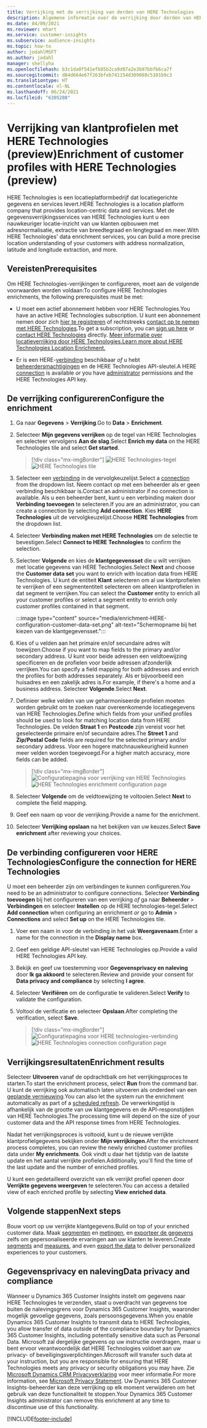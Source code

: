 ```yaml
---
title: Verrijking met de verrijking van derden van HERE Technologies
description: Algemene informatie over de verrijking door derden van HERE Technologies.
ms.date: 04/09/2021
ms.reviewer: mhart
ms.service: customer-insights
ms.subservice: audience-insights
ms.topic: how-to
author: jodahlMSFT
ms.author: jodahl
manager: shellyha
ms.openlocfilehash: b3c1da0f541efb85b2ca9d87a2e3b97bbfb6ca7f
ms.sourcegitcommit: d84d664e67f263bfeb741154d309088c5101b9c3
ms.translationtype: HT
ms.contentlocale: nl-NL
ms.lasthandoff: 06/24/2021
ms.locfileid: "6305288"
---
```

# <a name="enrichment-of-customer-profiles-with-here-technologies-preview"></a><span data-ttu-id="f5ea4-103">Verrijking van klantprofielen met HERE Technologies (preview)</span><span class="sxs-lookup"><span data-stu-id="f5ea4-103">Enrichment of customer profiles with HERE Technologies (preview)</span></span>

<span data-ttu-id="f5ea4-104">HERE Technologies is een locatieplatformbedrijf dat locatiegerichte gegevens en services levert.</span><span class="sxs-lookup"><span data-stu-id="f5ea4-104">HERE Technologies is a location platform company that provides location-centric data and services.</span></span> <span data-ttu-id="f5ea4-105">Met de gegevensverrijkingsservices van HERE Technologies kunt u een nauwkeuriger locatie-inzicht van uw klanten opbouwen met adresnormalisatie, extractie van breedtegraad en lengtegraad en meer.</span><span class="sxs-lookup"><span data-stu-id="f5ea4-105">With HERE Technologies' data enrichment services, you can build a more precise location understanding of your customers with address normalization, latitude and longitude extraction, and more.</span></span>

## <a name="prerequisites"></a><span data-ttu-id="f5ea4-106">Vereisten</span><span class="sxs-lookup"><span data-stu-id="f5ea4-106">Prerequisites</span></span>

<span data-ttu-id="f5ea4-107">Om HERE Technologies-verrijkingen te configureren, moet aan de volgende voorwaarden worden voldaan:</span><span class="sxs-lookup"><span data-stu-id="f5ea4-107">To configure HERE Technologies enrichments, the following prerequisites must be met:</span></span>

- <span data-ttu-id="f5ea4-108">U moet een actief abonnement hebben voor HERE Technologies.</span><span class="sxs-lookup"><span data-stu-id="f5ea4-108">You have an active HERE Technologies subscription.</span></span> <span data-ttu-id="f5ea4-109">U kunt een abonnement nemen door zich [hier te registreren](https://developer.here.com/sign-up?utm_medium=referral&utm_source=Microsoft-Dynamics-CI&create=Freemium-Basic) of rechtstreeks [contact op te nemen met HERE Technologies](https://developer.here.com/help?utm_medium=referral&utm_source=Microsoft-Dynamics-CI#how-can-we-help-you).</span><span class="sxs-lookup"><span data-stu-id="f5ea4-109">To get a subscription, you can [sign up here](https://developer.here.com/sign-up?utm_medium=referral&utm_source=Microsoft-Dynamics-CI&create=Freemium-Basic) or [contact HERE Technologies](https://developer.here.com/help?utm_medium=referral&utm_source=Microsoft-Dynamics-CI#how-can-we-help-you) directly.</span></span> [<span data-ttu-id="f5ea4-110">Meer informatie over locatieverrijking door HERE Technologies.</span><span class="sxs-lookup"><span data-stu-id="f5ea4-110">Learn more about HERE Technologies Location Enrichment.</span></span>](https://developer.here.com/location-enrichment?cid=Dev-MicrosoftDynamics-DB-0-Dev-&utm_source=MicrosoftDynamics&utm_medium=referral&utm_campaign=Online_Dev_ReferralMicrosoft)

- <span data-ttu-id="f5ea4-111">Er is een HERE-[verbinding](connections.md) beschikbaar *of* u hebt [beheerdersmachtigingen](permissions.md#administrator) en de HERE Technologies API-sleutel.</span><span class="sxs-lookup"><span data-stu-id="f5ea4-111">A HERE [connection](connections.md) is available *or* you have [administrator](permissions.md#administrator) permissions and the HERE Technologies API key.</span></span>

## <a name="configure-the-enrichment"></a><span data-ttu-id="f5ea4-112">De verrijking configureren</span><span class="sxs-lookup"><span data-stu-id="f5ea4-112">Configure the enrichment</span></span>

1. <span data-ttu-id="f5ea4-113">Ga naar **Gegevens** > **Verrijking**.</span><span class="sxs-lookup"><span data-stu-id="f5ea4-113">Go to **Data** > **Enrichment**.</span></span> 

1. <span data-ttu-id="f5ea4-114">Selecteer **Mijn gegevens verrijken** op de tegel van HERE Technologies en selecteer vervolgens **Aan de slag**.</span><span class="sxs-lookup"><span data-stu-id="f5ea4-114">Select **Enrich my data** on the HERE Technologies tile and select **Get started**.</span></span>

   > [!div class="mx-imgBorder"]
   > <span data-ttu-id="f5ea4-115">![HERE Technologies-tegel](media/HERE-tile.png "HERE Technologies-tegel")</span><span class="sxs-lookup"><span data-stu-id="f5ea4-115">![HERE Technologies tile](media/HERE-tile.png "HERE Technologies tile")</span></span>

1. <span data-ttu-id="f5ea4-116">Selecteer een [verbinding](connections.md) in de vervolgkeuzelijst.</span><span class="sxs-lookup"><span data-stu-id="f5ea4-116">Select a [connection](connections.md) from the dropdown list.</span></span> <span data-ttu-id="f5ea4-117">Neem contact op met een beheerder als er geen verbinding beschikbaar is.</span><span class="sxs-lookup"><span data-stu-id="f5ea4-117">Contact  an administrator if no connection is available.</span></span> <span data-ttu-id="f5ea4-118">Als u een beheerder bent, kunt u een verbinding maken door **Verbinding toevoegen** te selecteren.</span><span class="sxs-lookup"><span data-stu-id="f5ea4-118">If you are an administrator, you can create a connection by selecting **Add connection**.</span></span> <span data-ttu-id="f5ea4-119">Kies **HERE Technologies** uit de vervolgkeuzelijst.</span><span class="sxs-lookup"><span data-stu-id="f5ea4-119">Choose **HERE Technologies** from the dropdown list.</span></span> 

1. <span data-ttu-id="f5ea4-120">Selecteer **Verbinding maken met HERE Technologies** om de selectie te bevestigen.</span><span class="sxs-lookup"><span data-stu-id="f5ea4-120">Select **Connect to HERE Technologies** to confirm the selection.</span></span>

1.  <span data-ttu-id="f5ea4-121">Selecteer **Volgende** en kies de **klantgegevensset** die u wilt verrijken met locatie gegevens van HERE Technologies.</span><span class="sxs-lookup"><span data-stu-id="f5ea4-121">Select **Next** and choose the **Customer data set** you want to enrich with location data from HERE Technologies.</span></span> <span data-ttu-id="f5ea4-122">U kunt de entiteit **Klant** selecteren om al uw klantprofielen te verrijken of een segmententiteit selecteren om alleen klantprofielen in dat segment te verrijken.</span><span class="sxs-lookup"><span data-stu-id="f5ea4-122">You can select the **Customer** entity to enrich all your customer profiles or select a segment entity to enrich only customer profiles contained in that segment.</span></span>

    :::image type="content" source="media/enrichment-HERE-configuration-customer-data-set.png" alt-text="Schermopname bij het kiezen van de klantgegevensset.":::

1. <span data-ttu-id="f5ea4-124">Kies of u velden aan het primaire en/of secundaire adres wilt toewijzen.</span><span class="sxs-lookup"><span data-stu-id="f5ea4-124">Choose if you want to map fields to the primary and/or secondary address.</span></span> <span data-ttu-id="f5ea4-125">U kunt voor beide adressen een veldtoewijzing specificeren en de profielen voor beide adressen afzonderlijk verrijken.</span><span class="sxs-lookup"><span data-stu-id="f5ea4-125">You can specify a field mapping for both addresses and enrich the profiles for both addresses separately.</span></span> <span data-ttu-id="f5ea4-126">Als er bijvoorbeeld een huisadres en een zakelijk adres is.</span><span class="sxs-lookup"><span data-stu-id="f5ea4-126">For example, if there's a home and a business address.</span></span> <span data-ttu-id="f5ea4-127">Selecteer **Volgende**.</span><span class="sxs-lookup"><span data-stu-id="f5ea4-127">Select **Next**.</span></span>

1. <span data-ttu-id="f5ea4-128">Definieer welke velden van uw geharmoniseerde profielen moeten worden gebruikt om te zoeken naar overeenkomende locatiegegevens van HERE Technologies.</span><span class="sxs-lookup"><span data-stu-id="f5ea4-128">Define which fields from your unified profiles should be used to look for matching location data from HERE Technologies.</span></span> <span data-ttu-id="f5ea4-129">De velden **Straat 1** en **Postcode** zijn vereist voor het geselecteerde primaire en/of secundaire adres.</span><span class="sxs-lookup"><span data-stu-id="f5ea4-129">The **Street 1** and **Zip/Postal Code** fields are required for the selected primary and/or secondary address.</span></span> <span data-ttu-id="f5ea4-130">Voor een hogere matchnauwkeurigheid kunnen meer velden worden toegevoegd.</span><span class="sxs-lookup"><span data-stu-id="f5ea4-130">For a higher match accuracy, more fields can be added.</span></span>

   > [!div class="mx-imgBorder"]
   > <span data-ttu-id="f5ea4-131">![Configuratiepagina voor verrijking van HERE Technologies](media/enrichment-HERE-configuration.png "Configuratiepagina voor verrijking van HERE Technologies")</span><span class="sxs-lookup"><span data-stu-id="f5ea4-131">![HERE Technologies enrichment configuration page](media/enrichment-HERE-configuration.png "HERE Technologies enrichment configuration page")</span></span>

1. <span data-ttu-id="f5ea4-132">Selecteer **Volgende** om de veldtoewijzing te voltooien.</span><span class="sxs-lookup"><span data-stu-id="f5ea4-132">Select **Next** to complete the field mapping.</span></span>

1. <span data-ttu-id="f5ea4-133">Geef een naam op voor de verrijking.</span><span class="sxs-lookup"><span data-stu-id="f5ea4-133">Provide a name for the enrichment.</span></span> 

1. <span data-ttu-id="f5ea4-134">Selecteer **Verrijking opslaan** na het bekijken van uw keuzes.</span><span class="sxs-lookup"><span data-stu-id="f5ea4-134">Select **Save enrichment** after reviewing your choices.</span></span>

## <a name="configure-the-connection-for-here-technologies"></a><span data-ttu-id="f5ea4-135">De verbinding configureren voor HERE Technologies</span><span class="sxs-lookup"><span data-stu-id="f5ea4-135">Configure the connection for HERE Technologies</span></span> 

<span data-ttu-id="f5ea4-136">U moet een beheerder zijn om verbindingen te kunnen configureren.</span><span class="sxs-lookup"><span data-stu-id="f5ea4-136">You need to be an administrator to configure connections.</span></span> <span data-ttu-id="f5ea4-137">Selecteer **Verbinding toevoegen** bij het configureren van een verrijking *of* ga naar **Beheerder** > **Verbindingen** en selecteer **Instellen** op de HERE technologies-tegel.</span><span class="sxs-lookup"><span data-stu-id="f5ea4-137">Select **Add connection** when configuring an enrichment *or* go to **Admin** > **Connections** and select **Set up** on the HERE Technologies tile.</span></span>

1. <span data-ttu-id="f5ea4-138">Voer een naam in voor de verbinding in het vak **Weergavenaam**.</span><span class="sxs-lookup"><span data-stu-id="f5ea4-138">Enter a name for the connection in the **Display name** box.</span></span>

1. <span data-ttu-id="f5ea4-139">Geef een geldige API-sleutel van HERE Technologies op.</span><span class="sxs-lookup"><span data-stu-id="f5ea4-139">Provide a valid HERE Technologies API key.</span></span>

1. <span data-ttu-id="f5ea4-140">Bekijk en geef uw toestemming voor **Gegevensprivacy en naleving** door **Ik ga akkoord** te selecteren.</span><span class="sxs-lookup"><span data-stu-id="f5ea4-140">Review and provide your consent for **Data privacy and compliance** by selecting **I agree**.</span></span>

1. <span data-ttu-id="f5ea4-141">Selecteer **Verifiëren** om de configuratie te valideren.</span><span class="sxs-lookup"><span data-stu-id="f5ea4-141">Select **Verify** to validate the configuration.</span></span>

1. <span data-ttu-id="f5ea4-142">Voltooi de verificatie en selecteer **Opslaan**.</span><span class="sxs-lookup"><span data-stu-id="f5ea4-142">After completing the verification, select **Save**.</span></span>

   > [!div class="mx-imgBorder"]
   > <span data-ttu-id="f5ea4-143">![Configuratiepagina voor HERE technologies-verbinding](media/enrichment-HERE-connection.png "Configuratiepagina voor HERE technologies-verbinding")</span><span class="sxs-lookup"><span data-stu-id="f5ea4-143">![HERE Technologies connection configuration page](media/enrichment-HERE-connection.png "HERE Technologies connection configuration page")</span></span>

## <a name="enrichment-results"></a><span data-ttu-id="f5ea4-144">Verrijkingsresultaten</span><span class="sxs-lookup"><span data-stu-id="f5ea4-144">Enrichment results</span></span>

<span data-ttu-id="f5ea4-145">Selecteer **Uitvoeren** vanaf de opdrachtbalk om het verrijkingsproces te starten.</span><span class="sxs-lookup"><span data-stu-id="f5ea4-145">To start the enrichment process, select **Run** from the command bar.</span></span> <span data-ttu-id="f5ea4-146">U kunt de verrijking ook automatisch laten uitvoeren als onderdeel van een [geplande vernieuwing](system.md#schedule-tab).</span><span class="sxs-lookup"><span data-stu-id="f5ea4-146">You can also let the system run the enrichment automatically as part of a [scheduled refresh](system.md#schedule-tab).</span></span> <span data-ttu-id="f5ea4-147">De verwerkingstijd is afhankelijk van de grootte van uw klantgegevens en de API-responstijden van HERE Technologies.</span><span class="sxs-lookup"><span data-stu-id="f5ea4-147">The processing time will depend on the size of your customer data and the API response times from HERE Technologies.</span></span>

<span data-ttu-id="f5ea4-148">Nadat het verrijkingsproces is voltooid, kunt u de nieuwe verrijkte klantprofielgegevens bekijken onder **Mijn verrijkingen**.</span><span class="sxs-lookup"><span data-stu-id="f5ea4-148">After the enrichment process completes, you can review the newly enriched customer profiles data under **My enrichments**.</span></span> <span data-ttu-id="f5ea4-149">Ook vindt u daar het tijdstip van de laatste update en het aantal verrijkte profielen.</span><span class="sxs-lookup"><span data-stu-id="f5ea4-149">Additionally, you'll find the time of the last update and the number of enriched profiles.</span></span>

<span data-ttu-id="f5ea4-150">U kunt een gedetailleerd overzicht van elk verrijkt profiel openen door **Verrijkte gegevens weergeven** te selecteren.</span><span class="sxs-lookup"><span data-stu-id="f5ea4-150">You can access a detailed view of each enriched profile by selecting **View enriched data**.</span></span>

## <a name="next-steps"></a><span data-ttu-id="f5ea4-151">Volgende stappen</span><span class="sxs-lookup"><span data-stu-id="f5ea4-151">Next steps</span></span>

<span data-ttu-id="f5ea4-152">Bouw voort op uw verrijkte klantgegevens.</span><span class="sxs-lookup"><span data-stu-id="f5ea4-152">Build on top of your enriched customer data.</span></span> <span data-ttu-id="f5ea4-153">Maak [segmenten](segments.md) en [metingen](measures.md), en [exporteer de gegevens](export-destinations.md) zelfs om gepersonaliseerde ervaringen aan uw klanten te leveren.</span><span class="sxs-lookup"><span data-stu-id="f5ea4-153">Create [segments](segments.md) and [measures](measures.md), and even [export the data](export-destinations.md) to deliver personalized experiences to your customers.</span></span>

## <a name="data-privacy-and-compliance"></a><span data-ttu-id="f5ea4-154">Gegevensprivacy en naleving</span><span class="sxs-lookup"><span data-stu-id="f5ea4-154">Data privacy and compliance</span></span>

<span data-ttu-id="f5ea4-155">Wanneer u Dynamics 365 Customer Insights instelt om gegevens naar HERE Technologies te verzenden, staat u overdracht van gegevens toe buiten de nalevingsgrens voor Dynamics 365 Customer Insights, waaronder mogelijk gevoelige gegevens, zoals persoonsgegevens.</span><span class="sxs-lookup"><span data-stu-id="f5ea4-155">When you enable Dynamics 365 Customer Insights to transmit data to HERE Technologies, you allow transfer of data outside of the compliance boundary for Dynamics 365 Customer Insights, including potentially sensitive data such as Personal Data.</span></span> <span data-ttu-id="f5ea4-156">Microsoft zal dergelijke gegevens op uw instructie overdragen, maar u bent ervoor verantwoordelijk dat HERE Technologies voldoet aan uw privacy- of beveiligingsverplichtingen.</span><span class="sxs-lookup"><span data-stu-id="f5ea4-156">Microsoft will transfer such data at your instruction, but you are responsible for ensuring that HERE Technologies meets any privacy or security obligations you may have.</span></span> <span data-ttu-id="f5ea4-157">Zie [Microsoft Dynamics CRM Privacyverklaring](https://go.microsoft.com/fwlink/?linkid=396732) voor meer informatie.</span><span class="sxs-lookup"><span data-stu-id="f5ea4-157">For more information, see [Microsoft Privacy Statement](https://go.microsoft.com/fwlink/?linkid=396732).</span></span>
<span data-ttu-id="f5ea4-158">Uw Dynamics 365 Customer Insights-beheerder kan deze verrijking op elk moment verwijderen om het gebruik van deze functionaliteit te stoppen.</span><span class="sxs-lookup"><span data-stu-id="f5ea4-158">Your Dynamics 365 Customer Insights administrator can remove this enrichment at any time to discontinue use of this functionality.</span></span>


[!INCLUDE[footer-include](../includes/footer-banner.md)]
